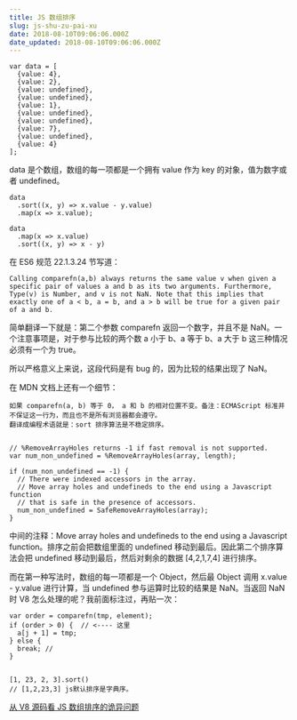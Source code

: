 ```yaml
---
title: JS 数组排序
slug: js-shu-zu-pai-xu
date: 2018-08-10T09:06:06.000Z
date_updated: 2018-08-10T09:06:06.000Z
---
```


    var data = [
      {value: 4}, 
      {value: 2}, 
      {value: undefined}, 
      {value: undefined}, 
      {value: 1}, 
      {value: undefined}, 
      {value: undefined}, 
      {value: 7}, 
      {value: undefined}, 
      {value: 4}
    ];
    

data 是个数组，数组的每一项都是一个拥有 value 作为 key 的对象，值为数字或者 undefined。

    data
      .sort((x, y) => x.value - y.value)
      .map(x => x.value);
    
    data
      .map(x => x.value)
      .sort((x, y) => x - y)
    

在 ES6 规范 22.1.3.24 节写道：

    Calling comparefn(a,b) always returns the same value v when given a specific pair of values a and b as its two arguments. Furthermore, Type(v) is Number, and v is not NaN. Note that this implies that exactly one of a < b, a = b, and a > b will be true for a given pair of a and b.
    

简单翻译一下就是：第二个参数 comparefn 返回一个数字，并且不是 NaN。一个注意事项是，对于参与比较的两个数 a 小于 b、a 等于 b、a 大于 b 这三种情况必须有一个为 true。

所以严格意义上来说，这段代码是有 bug 的，因为比较的结果出现了 NaN。

在 MDN 文档上还有一个细节：

    如果 comparefn(a, b) 等于 0， a 和 b 的相对位置不变。备注：ECMAScript 标准并不保证这一行为，而且也不是所有浏览器都会遵守。
    翻译成编程术语就是：sort 排序算法是不稳定排序。
    

    // %RemoveArrayHoles returns -1 if fast removal is not supported.
    var num_non_undefined = %RemoveArrayHoles(array, length);
    
    if (num_non_undefined == -1) {
      // There were indexed accessors in the array.
      // Move array holes and undefineds to the end using a Javascript function
      // that is safe in the presence of accessors.
      num_non_undefined = SafeRemoveArrayHoles(array);
    }
    

中间的注释：Move array holes and undefineds to the end using a Javascript function。排序之前会把数组里面的 undefined 移动到最后。因此第二个排序算法会把 undefined 移动到最后，然后对剩余的数据 [4,2,1,7,4] 进行排序。

而在第一种写法时，数组的每一项都是一个 Object，然后最 Object 调用 x.value - y.value 进行计算，当 undefined 参与运算时比较的结果是 NaN。当返回 NaN 时 V8 怎么处理的呢？我前面标注过，再贴一次：

    var order = comparefn(tmp, element);
    if (order > 0) {  // <---- 这里
      a[j + 1] = tmp;
    } else {
      break; // 
    }
    

    [1, 23, 2, 3].sort() 
    // [1,2,23,3] js默认排序是字典序。
    

[从 V8 源码看 JS 数组排序的诡异问题](https://zhuanlan.zhihu.com/p/28482937)
